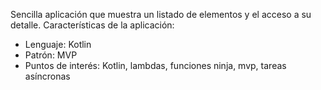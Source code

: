 Sencilla aplicación que muestra un listado de elementos y el acceso a su detalle.
Características de la aplicación:
- Lenguaje: Kotlin
- Patrón: MVP
- Puntos de interés: Kotlin, lambdas, funciones ninja, mvp, tareas asíncronas
